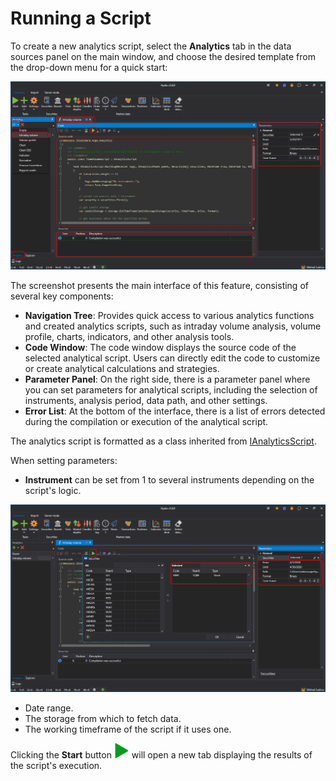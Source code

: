 # Running a Script

To create a new analytics script, select the **Analytics** tab in the data sources panel on the main window, and choose the desired template from the drop-down menu for a quick start:

![hydra_analitics_main_00](../images/hydra_analitics_main_00.png)

The screenshot presents the main interface of this feature, consisting of several key components:

- **Navigation Tree**: Provides quick access to various analytics functions and created analytics scripts, such as intraday volume analysis, volume profile, charts, indicators, and other analysis tools.
- **Code Window**: The code window displays the source code of the selected analytical script. Users can directly edit the code to customize or create analytical calculations and strategies.
- **Parameter Panel**: On the right side, there is a parameter panel where you can set parameters for analytical scripts, including the selection of instruments, analysis period, data path, and other settings.
- **Error List**: At the bottom of the interface, there is a list of errors detected during the compilation or execution of the analytical script.

The analytics script is formatted as a class inherited from [IAnalyticsScript](xref:StockSharp.Algo.Analytics.IAnalyticsScript).

When setting parameters:

- **Instrument** can be set from 1 to several instruments depending on the script's logic.

![hydra_analitics_main_01](../images/hydra_analitics_main_01.png)

- Date range.
- The storage from which to fetch data.
- The working timeframe of the script if it uses one.

Clicking the **Start** button ![hydra analitics compile](../images/hydra_analitics_compile.png) will open a new tab displaying the results of the script's execution.